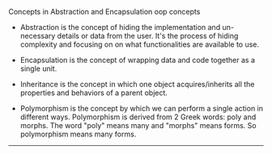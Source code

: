 Concepts in Abstraction and Encapsulation
oop concepts




- Abstraction is the concept of hiding the implementation and un-necessary
details or data from the user. It's the process of hiding complexity and
focusing on on what functionalities are available to use.


- Encapsulation is the concept of wrapping data and code together as a
single unit.


- Inheritance is the concept in which one object acquires/inherits all the
properties and behaviors of a parent object.


- Polymorphism is the concept by which we can perform a single action in
different ways. Polymorphism is derived from 2 Greek words: poly and
morphs. The word "poly" means many and "morphs" means forms. So
polymorphism means many forms.


----------------------------------------------------------------
